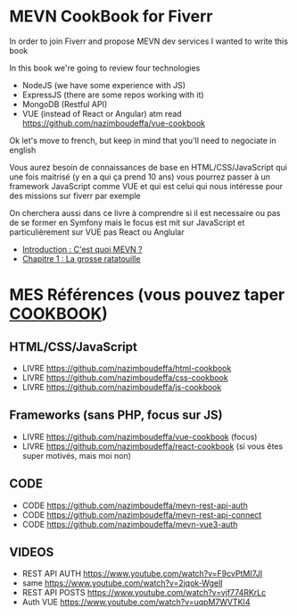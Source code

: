 # MEVN CookBook for Fiverr

In order to join Fiverr and propose MEVN dev services I wanted to write this book

In this book we're going to review four technologies

* NodeJS (we have some experience with JS)
* ExpressJS (there are some repos working with it)
* MongoDB (Restful API) 
* VUE (instead of React or Angular) atm read https://github.com/nazimboudeffa/vue-cookbook

Ok let's move to french, but keep in mind that you'll need to negociate in english

Vous aurez besoin de connaissances de base en HTML/CSS/JavaScript qui une fois maitrisé (y en a qui ça prend 10 ans) vous pourrez passer à un framework JavaScript comme VUE et qui est celui qui nous intéresse pour des missions sur fiverr par exemple

On cherchera aussi dans ce livre à comprendre si il est necessaire ou pas de se former en Symfony mais le focus est mit sur JavaScript et particulièrement sur VUE pas React ou Anglular

* [Introduction : C'est quoi MEVN ?](https://github.com/nazimboudeffa/mevn-cookbook/blob/main/intro.md)
* [Chapitre 1 : La grosse ratatouille](https://github.com/nazimboudeffa/mevn-cookbook/blob/main/ch1.md)

# MES Références (vous pouvez taper [COOKBOOK](https://github.com/nazimboudeffa?tab=repositories&q=cookbook))

## HTML/CSS/JavaScript

* LIVRE https://github.com/nazimboudeffa/html-cookbook
* LIVRE https://github.com/nazimboudeffa/css-cookbook
* LIVRE https://github.com/nazimboudeffa/js-cookbook

## Frameworks (sans PHP, focus sur JS)

* LIVRE https://github.com/nazimboudeffa/vue-cookbook (focus)
* LIVRE https://github.com/nazimboudeffa/react-cookbook (si vous êtes super motivés, mais moi non)

## CODE

* CODE https://github.com/nazimboudeffa/mevn-rest-api-auth
* CODE https://github.com/nazimboudeffa/mevn-rest-api-connect
* CODE https://github.com/nazimboudeffa/mevn-vue3-auth

## VIDEOS

* REST API AUTH https://www.youtube.com/watch?v=F9cvPtMI7JI
* same https://www.youtube.com/watch?v=2jqok-WgelI
* REST API POSTS https://www.youtube.com/watch?v=vjf774RKrLc
* Auth VUE https://www.youtube.com/watch?v=uqpM7WVTKI4
